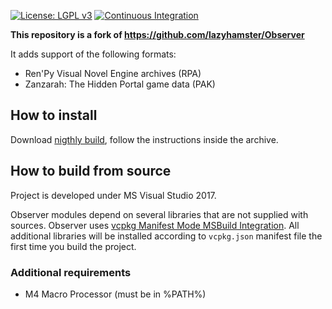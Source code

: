 [![License: LGPL v3](https://img.shields.io/badge/License-LGPL_v3-blue.svg)](https://www.gnu.org/licenses/lgpl-3.0)
[![Continuous Integration](https://github.com/refaim/Observer/actions/workflows/main.yaml/badge.svg?branch=master)](https://github.com/refaim/Observer/actions/workflows/main.yaml)

**This repository is a fork of https://github.com/lazyhamster/Observer**

It adds support of the following formats:
  - Ren'Py Visual Novel Engine archives (RPA)
  - Zanzarah: The Hidden Portal game data (PAK)

## How to install

Download [nigthly build](https://nightly.link/refaim/Observer/workflows/main.yaml/master), follow the instructions inside the archive.

## How to build from source
Project is developed under MS Visual Studio 2017.

Observer modules depend on several libraries that are not supplied with sources.
Observer uses [vcpkg Manifest Mode MSBuild Integration](https://vcpkg.readthedocs.io/en/latest/users/manifests/#msbuild-integration).
All additional libraries will be installed according to `vcpkg.json` manifest file the first time you build the project.

### Additional requirements
* M4 Macro Processor (must be in %PATH%)
